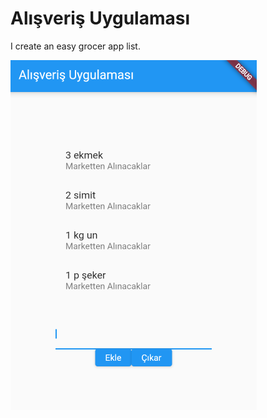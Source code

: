 # Alışveriş Uygulaması

I create an easy grocer app list.

![Octocat](https://github.com/emrahseyhan/alisverisUygulamasi/blob/main/ss/alss1.PNG)
